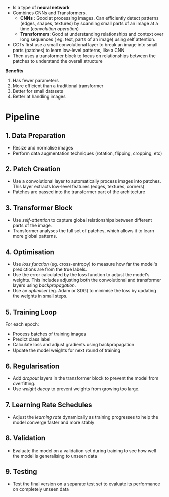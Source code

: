 - Is a type of **neural network**
- Combines CNNs and Transformers.
	- **CNNs** : Good at processing images. Can efficiently detect patterns (edges, shapes, textures) by scanning small parts of an image at a time (*convolution operation*)
	- **Transformers**: Good at understanding relationships and context over long sequences ( eg. text, parts of an image) using self attention.
- CCTs first use a small convolutional layer to break an image into small parts (patches) to learn low-level patterns, like a CNN
- Then uses a transformer block to focus on relationships between the patches to understand the overall structure

**Benefits**
1. Has fewer parameters
2. More efficient than a traditional transformer
3. Better for small datasets
4. Better at handling images

# Pipeline
## 1. Data Preparation
- Resize and normalise images
- Perform data augmentation techniques (rotation, flipping, cropping, etc)
## 2. Patch Creation
- Use a convolutional layer to automatically process images into patches. This layer extracts low-level features (edges, textures, corners)
- Patches are passed into the transformer part of the architecture
## 3. Transformer Block
- Use *self-attention*  to capture global relationships between different parts of the image.
- Transformer analyses the full set of patches, which allows it to learn more global patterns.
## 4. Optimisation
- Use *loss function* (eg. cross-entropy) to measure how far the model's predictions are from the true labels.
- Use the error calculated by the loss function to adjust the model's weights. This includes adjusting both the convolutional and transformer layers using *backpropagation*.
- Use an *optimiser* (eg. Adam or SDG) to minimise the loss by updating the weights in small steps.
## 5. Training Loop
For each epoch:
- Process batches of training images
- Predict class label
- Calculate loss and adjust gradients using backpropagation
- Update the model weights for next round of training
## 6. Regularisation
- Add *dropout*  layers in the transformer block to prevent the model from overfitting.
- Use *weight decay*  to prevent weights from growing too large.
## 7. Learning Rate Schedules
- Adjust the *learning rate* dynamically as training progresses to help the model converge faster and more stably
## 8. Validation
- Evaluate the model on a validation set during training to see how well the model is generalising to unseen data
## 9. Testing
- Test the final version on a separate test set to evaluate its performance on completely unseen data
